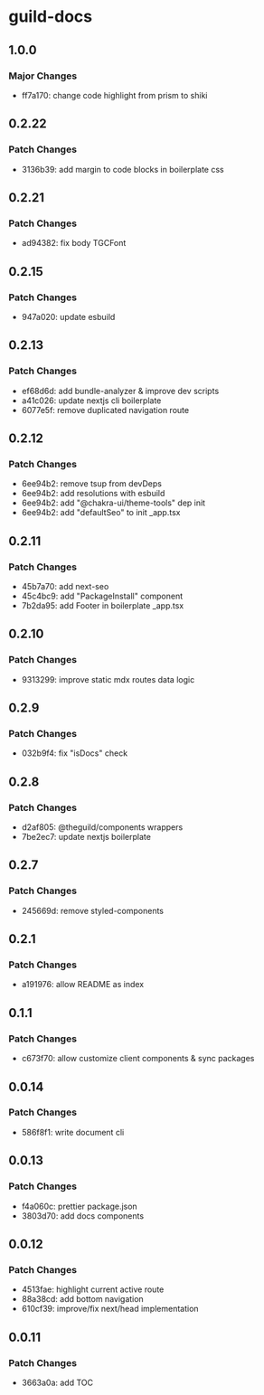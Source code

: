 # guild-docs

## 1.0.0

### Major Changes

- ff7a170: change code highlight from prism to shiki

## 0.2.22

### Patch Changes

- 3136b39: add margin to code blocks in boilerplate css

## 0.2.21

### Patch Changes

- ad94382: fix body TGCFont

## 0.2.15

### Patch Changes

- 947a020: update esbuild

## 0.2.13

### Patch Changes

- ef68d6d: add bundle-analyzer & improve dev scripts
- a41c026: update nextjs cli boilerplate
- 6077e5f: remove duplicated navigation route

## 0.2.12

### Patch Changes

- 6ee94b2: remove tsup from devDeps
- 6ee94b2: add resolutions with esbuild
- 6ee94b2: add "@chakra-ui/theme-tools" dep init
- 6ee94b2: add "defaultSeo" to init \_app.tsx

## 0.2.11

### Patch Changes

- 45b7a70: add next-seo
- 45c4bc9: add "PackageInstall" component
- 7b2da95: add Footer in boilerplate \_app.tsx

## 0.2.10

### Patch Changes

- 9313299: improve static mdx routes data logic

## 0.2.9

### Patch Changes

- 032b9f4: fix "isDocs" check

## 0.2.8

### Patch Changes

- d2af805: @theguild/components wrappers
- 7be2ec7: update nextjs boilerplate

## 0.2.7

### Patch Changes

- 245669d: remove styled-components

## 0.2.1

### Patch Changes

- a191976: allow README as index

## 0.1.1

### Patch Changes

- c673f70: allow customize client components & sync packages

## 0.0.14

### Patch Changes

- 586f8f1: write document cli

## 0.0.13

### Patch Changes

- f4a060c: prettier package.json
- 3803d70: add docs components

## 0.0.12

### Patch Changes

- 4513fae: highlight current active route
- 88a38cd: add bottom navigation
- 610cf39: improve/fix next/head implementation

## 0.0.11

### Patch Changes

- 3663a0a: add TOC
